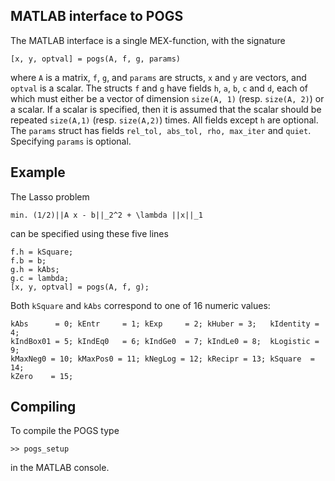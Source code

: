 ## MATLAB interface to POGS

The MATLAB interface is a single MEX-function, with the signature 

```
[x, y, optval] = pogs(A, f, g, params)
```

where `A` is a matrix, `f`, `g`, and  `params` are structs, `x` and `y` are vectors, and `optval` is a scalar.  The structs `f` and `g` have fields `h`, `a`, `b`, `c` and `d`, each of which must either be a vector of dimension `size(A, 1)` (resp. `size(A, 2)`) or a scalar. If a scalar is specified, then it is assumed that the scalar should be repeated `size(A,1)` (resp. `size(A,2)`) times. All fields except `h` are optional. The `params` struct has fields `rel_tol, abs_tol, rho, max_iter` and `quiet`. Specifying `params` is optional.

Example
-------

The Lasso problem

```
min. (1/2)||A x - b||_2^2 + \lambda ||x||_1
```
can be specified using these five lines

```
f.h = kSquare;
f.b = b;
g.h = kAbs;
g.c = lambda;
[x, y, optval] = pogs(A, f, g);
```
Both `kSquare` and `kAbs` correspond to one of 16 numeric values:

```
kAbs      = 0; kEntr     = 1; kExp     = 2; kHuber = 3;   kIdentity = 4; 
kIndBox01 = 5; kIndEq0   = 6; kIndGe0  = 7; kIndLe0 = 8;  kLogistic = 9;
kMaxNeg0 = 10; kMaxPos0 = 11; kNegLog = 12; kRecipr = 13; kSquare  = 14;
kZero    = 15;
```

Compiling
---------
To compile the POGS type

```
>> pogs_setup
```

in the MATLAB console.  



